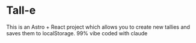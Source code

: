 # Tall-e


This is an Astro + React project which allows you to create new tallies and saves them to localStorage. 99% vibe coded with claude

